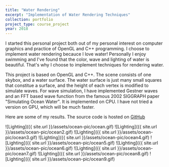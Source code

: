 ```yaml
---
title: "Water Rendering"
excerpt: "Implementation of Water Rendering Techniques"
collection: portfolio
project_type: course_project
year: 2018
---
```


I started this personal project both out of my personal interest on computer graphics and practice of OpenGL and C++ programming. I choose to implement water rendering becauce I love water! Personally I enjoy swimming and I've found that the color, wave and lighting of water is beautiful. That's why I choose to implement techniques for rendering water.

This project is based on OpenGL and C++. The scene consists of one skybox, and a water surface. The water surface is just many small squares that constitue a surface, and the height of each vertex is modified to simulate waves. For wave simulation, I have implemented Gestner waves and an FFT based wave function from the famous 2002 SIGGRAPH paper "Simulating Ocean Water". It is implemented on CPU. I have not tried a version on GPU, which will be much faster.

Here are some of my results. The source code is hosted on [GitHub](https://github.com/hehao98/WaterRendering)

![Lighting]({{ site.url }}/assets/ocean-pic/ocean.gif)
![Lighting]({{ site.url }}/assets/ocean-pic/ocean2.gif)
![Lighting]({{ site.url }}/assets/ocean-pic/ocean3.gif)
![Lighting]({{ site.url }}/assets/ocean-pic/ocean4.gif)
![Lighting]({{ site.url }}/assets/ocean-pic/ocean5.gif)
![Lighting]({{ site.url }}/assets/ocean-pic/ocean6.gif)
![Lighting]({{ site.url }}/assets/ocean-pic/ocean7.gif)
![Lighting]({{ site.url }}/assets/ocean-pic/ocean8.gif)
![Lighting]({{ site.url }}/assets/ocean-pic/ocean9.gif)


